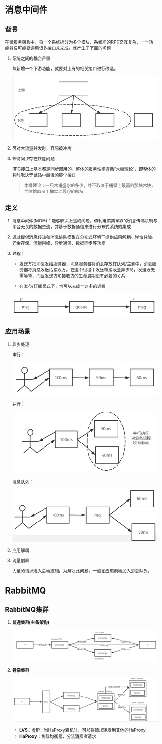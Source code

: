 # 消息中间件

## 背景

在微服务架构中，将一个系统拆分为多个模块，系统间的RPC交互复杂，一个功能背后可能要调用很多接口来完成，就产生了下面的问题：

1. 系统之间的耦合严重

   每新增一个下游功能，就要对上有的相关接口进行改造。

   ![avatar](.\imgs\1.PNG)

2. 面对大流量并发时，容易被冲垮

3. 等待同步存在性能问题

   RPC接口上基本都是同步调用的，整体的服务性能遵循“木桶理论”，即整体的耗时取决于链路中最慢的那个接口

   > 木桶理论：一只木桶盛水的多少，并不取决于桶壁上最高的那块木块，而恰恰取决于桶壁上最短的那块

## 定义

1. 消息中间件(MOM)：能够解决上述的问题，值利用搞笑可靠的消息传递机制与平台无关的数据交流，并基于数据通信来进行分布式系统的集成

2. 通过提供消息传递和消息排队模型在分布式环境下提供应用解耦、弹性伸缩、冗余存储、流量削峰、异步通信、数据同步等功能

3. 过程：

   - 发送方把消息发给服务器，消息服务器将消息存放在队列/主题中，消息服务器将消息发送给接收方。在这个过程中发送和接收是异步的，发送方无需等待，而且发送方和接收方的生命周期没有必要的关系

   - 在发布/订阅模式下，也可以完成一对多的通信

   ![avatar](.\imgs\2.PNG)

## 应用场景

1. 异步处理

   串行：

   ![avatar](.\imgs\3.PNG)

   并行：

   ![avatar](.\imgs\4.PNG)

   消息队列：

   ![avatar](.\imgs\5.PNG)

2. 应用解耦

3. 流量削峰

   大量的请求进入后端逻辑，为解决此问题，一般在应用前端加入消息队列。

# RabbitMQ

## RabbitMQ集群

1. **普通集群(主备架构)**

   ![avatar](.\imgs\6.PNG)

2. **镜像集群**

   ![avatar](.\imgs\7.PNG)

   - **LVS**：虚IP，当HaProxy宕机时，可以将请求转发到其他的HaProxy
   - **HaProxy**：负载均衡器，分流消费者请求

